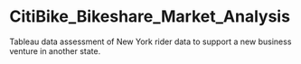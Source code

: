 # CitiBike_Bikeshare_Market_Analysis
Tableau data assessment of New York rider data to support a new business venture in another state.
